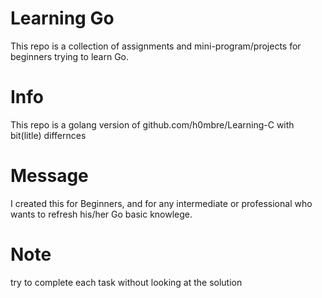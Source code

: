 # Learning Go

This repo is a collection of assignments and mini-program/projects for beginners trying to learn Go.

# Info
This repo is a golang version of github.com/h0mbre/Learning-C with bit(litle) differnces

# Message 
I created this for Beginners, and for any intermediate or professional who wants to refresh his/her Go basic knowlege.

# Note
try to complete each task without looking at the solution